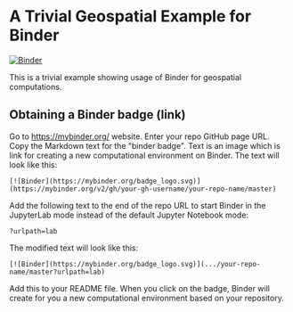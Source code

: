# A Trivial Geospatial Example for Binder

[![Binder](https://mybinder.org/badge_logo.svg)](https://mybinder.org/v2/gh/wenzeslaus/trivial-geospatial-example-for-binder/master?urlpath=lab)

This is a trivial example showing usage of Binder for geospatial computations.

## Obtaining a Binder badge (link)

Go to https://mybinder.org/ website. Enter your repo GitHub page URL. Copy the Markdown text for the "binder badge". Text is an image which is link for creating a new computational environment on Binder. The text will look like this:

```
[![Binder](https://mybinder.org/badge_logo.svg)](https://mybinder.org/v2/gh/your-gh-username/your-repo-name/master)
```

Add the following text to the end of the repo URL to start Binder in the JupyterLab mode instead of the default Jupyter Notebook mode:

```
?urlpath=lab
```

 The modified text will look like this:

```
[![Binder](https://mybinder.org/badge_logo.svg)](.../your-repo-name/master?urlpath=lab)
```

Add this to your README file. When you click on the badge, Binder will create for you a new computational environment based on your repository.
